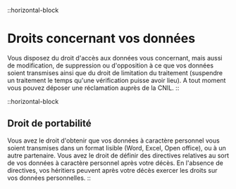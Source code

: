 ::horizontal-block
# Droits concernant vos données

Vous disposez du droit d'accès aux données vous concernant, mais aussi de modification, de suppression ou d'opposition à ce que vos données soient transmises ainsi que du droit de limitation du traitement (suspendre un traitement le temps qu'une vérification puisse avoir lieu). A tout moment vous pouvez déposer une réclamation auprès de la CNIL.
::

::horizontal-block
## Droit de portabilité

Vous avez le droit d'obtenir que vos données à caractère personnel vous soient transmises dans un format lisible (Word, Excel, Open office), ou à un autre partenaire. Vous avez le droit de définir des directives relatives au sort de vos données à caractère personnel après votre décès. En l'absence de directives, vos héritiers peuvent après votre décès exercer les droits sur vos données personnelles.
::
